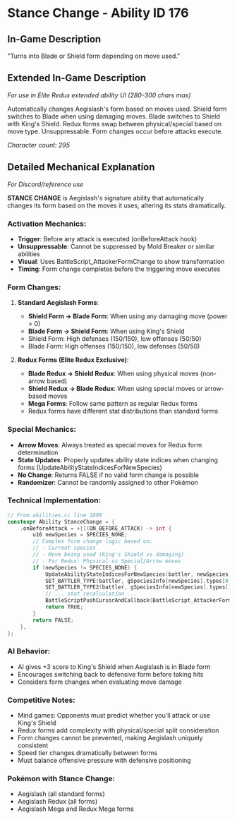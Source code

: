 # Stance Change - Ability ID 176

## In-Game Description
"Turns into Blade or Shield form depending on move used."

## Extended In-Game Description
*For use in Elite Redux extended ability UI (280-300 chars max)*

Automatically changes Aegislash's form based on moves used. Shield form switches to Blade when using damaging moves. Blade switches to Shield with King's Shield. Redux forms swap between physical/special based on move type. Unsuppressable. Form changes occur before attacks execute.

*Character count: 295*

## Detailed Mechanical Explanation
*For Discord/reference use*

**STANCE CHANGE** is Aegislash's signature ability that automatically changes its form based on the moves it uses, altering its stats dramatically.

### Activation Mechanics:
- **Trigger**: Before any attack is executed (onBeforeAttack hook)
- **Unsuppressable**: Cannot be suppressed by Mold Breaker or similar abilities
- **Visual**: Uses BattleScript_AttackerFormChange to show transformation
- **Timing**: Form change completes before the triggering move executes

### Form Changes:

1. **Standard Aegislash Forms**:
   - **Shield Form → Blade Form**: When using any damaging move (power > 0)
   - **Blade Form → Shield Form**: When using King's Shield
   - Shield Form: High defenses (150/150), low offenses (50/50)
   - Blade Form: High offenses (150/150), low defenses (50/50)

2. **Redux Forms (Elite Redux Exclusive)**:
   - **Blade Redux → Shield Redux**: When using physical moves (non-arrow based)
   - **Shield Redux → Blade Redux**: When using special moves or arrow-based moves
   - **Mega Forms**: Follow same pattern as regular Redux forms
   - Redux forms have different stat distributions than standard forms

### Special Mechanics:
- **Arrow Moves**: Always treated as special moves for Redux form determination
- **State Updates**: Properly updates ability state indices when changing forms (UpdateAbilityStateIndicesForNewSpecies)
- **No Change**: Returns FALSE if no valid form change is possible
- **Randomizer**: Cannot be randomly assigned to other Pokémon

### Technical Implementation:
```c
// From abilities.cc line 1899
constexpr Ability StanceChange = {
    .onBeforeAttack = +[](ON_BEFORE_ATTACK) -> int {
        u16 newSpecies = SPECIES_NONE;
        // Complex form change logic based on:
        // - Current species
        // - Move being used (King's Shield vs damaging)
        // - For Redux: Physical vs Special/Arrow moves
        if (newSpecies != SPECIES_NONE) {
            UpdateAbilityStateIndicesForNewSpecies(battler, newSpecies);
            SET_BATTLER_TYPE(battler, gSpeciesInfo[newSpecies].types[0]);
            SET_BATTLER_TYPE2(battler, gSpeciesInfo[newSpecies].types[1]);
            // ... stat recalculation ...
            BattleScriptPushCursorAndCallback(BattleScript_AttackerFormChange);
            return TRUE;
        }
        return FALSE;
    },
};
```

### AI Behavior:
- AI gives +3 score to King's Shield when Aegislash is in Blade form
- Encourages switching back to defensive form before taking hits
- Considers form changes when evaluating move damage

### Competitive Notes:
- Mind games: Opponents must predict whether you'll attack or use King's Shield
- Redux forms add complexity with physical/special split consideration
- Form changes cannot be prevented, making Aegislash uniquely consistent
- Speed tier changes dramatically between forms
- Must balance offensive pressure with defensive positioning

### Pokémon with Stance Change:
- Aegislash (all standard forms)
- Aegislash Redux (all forms)
- Aegislash Mega and Redux Mega forms
